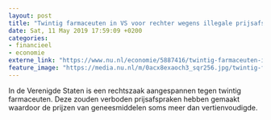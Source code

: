 ```yaml
---
layout: post
title: "Twintig farmaceuten in VS voor rechter wegens illegale prijsafspraken"
date: Sat, 11 May 2019 17:59:09 +0200
categories: 
- financieel 
- economie 
externe_link: "https://www.nu.nl/economie/5887416/twintig-farmaceuten-in-vs-voor-rechter-wegens-illegale-prijsafspraken.html"
feature_image: "https://media.nu.nl/m/0acx8exaoch3_sqr256.jpg/twintig-farmaceuten-in-vs-voor-rechter-wegens-illegale-prijsafspraken.jpg"
---
```


In de Verenigde Staten is een rechtszaak aangespannen tegen twintig farmaceuten. Deze zouden verboden prijsafspraken hebben gemaakt waardoor de prijzen van geneesmiddelen soms meer dan vertienvoudigde.
